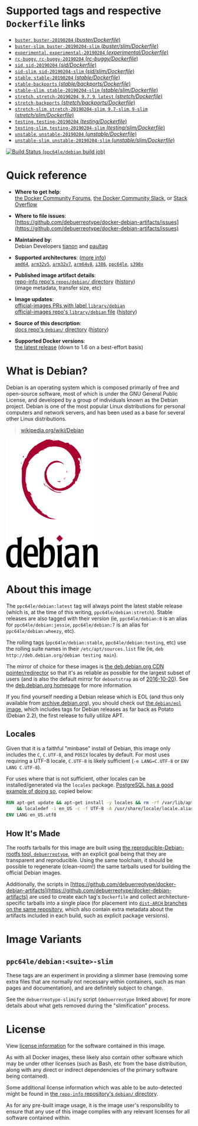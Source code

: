 <!--

********************************************************************************

WARNING:

    DO NOT EDIT "debian/README.md"

    IT IS AUTO-GENERATED

    (from the other files in "debian/" combined with a set of templates)

********************************************************************************

-->

# Supported tags and respective `Dockerfile` links

-	[`buster`, `buster-20190204` (*buster/Dockerfile*)](https://github.com/debuerreotype/docker-debian-artifacts/blob/b2551cc2255762aaf5252b1a88fc1723fefe9643/buster/Dockerfile)
-	[`buster-slim`, `buster-20190204-slim` (*buster/slim/Dockerfile*)](https://github.com/debuerreotype/docker-debian-artifacts/blob/b2551cc2255762aaf5252b1a88fc1723fefe9643/buster/slim/Dockerfile)
-	[`experimental`, `experimental-20190204` (*experimental/Dockerfile*)](https://github.com/debuerreotype/docker-debian-artifacts/blob/b2551cc2255762aaf5252b1a88fc1723fefe9643/experimental/Dockerfile)
-	[`rc-buggy`, `rc-buggy-20190204` (*rc-buggy/Dockerfile*)](https://github.com/debuerreotype/docker-debian-artifacts/blob/b2551cc2255762aaf5252b1a88fc1723fefe9643/rc-buggy/Dockerfile)
-	[`sid`, `sid-20190204` (*sid/Dockerfile*)](https://github.com/debuerreotype/docker-debian-artifacts/blob/b2551cc2255762aaf5252b1a88fc1723fefe9643/sid/Dockerfile)
-	[`sid-slim`, `sid-20190204-slim` (*sid/slim/Dockerfile*)](https://github.com/debuerreotype/docker-debian-artifacts/blob/b2551cc2255762aaf5252b1a88fc1723fefe9643/sid/slim/Dockerfile)
-	[`stable`, `stable-20190204` (*stable/Dockerfile*)](https://github.com/debuerreotype/docker-debian-artifacts/blob/b2551cc2255762aaf5252b1a88fc1723fefe9643/stable/Dockerfile)
-	[`stable-backports` (*stable/backports/Dockerfile*)](https://github.com/debuerreotype/docker-debian-artifacts/blob/b2551cc2255762aaf5252b1a88fc1723fefe9643/stable/backports/Dockerfile)
-	[`stable-slim`, `stable-20190204-slim` (*stable/slim/Dockerfile*)](https://github.com/debuerreotype/docker-debian-artifacts/blob/b2551cc2255762aaf5252b1a88fc1723fefe9643/stable/slim/Dockerfile)
-	[`stretch`, `stretch-20190204`, `9.7`, `9`, `latest` (*stretch/Dockerfile*)](https://github.com/debuerreotype/docker-debian-artifacts/blob/b2551cc2255762aaf5252b1a88fc1723fefe9643/stretch/Dockerfile)
-	[`stretch-backports` (*stretch/backports/Dockerfile*)](https://github.com/debuerreotype/docker-debian-artifacts/blob/b2551cc2255762aaf5252b1a88fc1723fefe9643/stretch/backports/Dockerfile)
-	[`stretch-slim`, `stretch-20190204-slim`, `9.7-slim`, `9-slim` (*stretch/slim/Dockerfile*)](https://github.com/debuerreotype/docker-debian-artifacts/blob/b2551cc2255762aaf5252b1a88fc1723fefe9643/stretch/slim/Dockerfile)
-	[`testing`, `testing-20190204` (*testing/Dockerfile*)](https://github.com/debuerreotype/docker-debian-artifacts/blob/b2551cc2255762aaf5252b1a88fc1723fefe9643/testing/Dockerfile)
-	[`testing-slim`, `testing-20190204-slim` (*testing/slim/Dockerfile*)](https://github.com/debuerreotype/docker-debian-artifacts/blob/b2551cc2255762aaf5252b1a88fc1723fefe9643/testing/slim/Dockerfile)
-	[`unstable`, `unstable-20190204` (*unstable/Dockerfile*)](https://github.com/debuerreotype/docker-debian-artifacts/blob/b2551cc2255762aaf5252b1a88fc1723fefe9643/unstable/Dockerfile)
-	[`unstable-slim`, `unstable-20190204-slim` (*unstable/slim/Dockerfile*)](https://github.com/debuerreotype/docker-debian-artifacts/blob/b2551cc2255762aaf5252b1a88fc1723fefe9643/unstable/slim/Dockerfile)

[![Build Status](https://doi-janky.infosiftr.net/job/multiarch/job/ppc64le/job/debian/badge/icon) (`ppc64le/debian` build job)](https://doi-janky.infosiftr.net/job/multiarch/job/ppc64le/job/debian/)

# Quick reference

-	**Where to get help**:  
	[the Docker Community Forums](https://forums.docker.com/), [the Docker Community Slack](https://blog.docker.com/2016/11/introducing-docker-community-directory-docker-community-slack/), or [Stack Overflow](https://stackoverflow.com/search?tab=newest&q=docker)

-	**Where to file issues**:  
	[https://github.com/debuerreotype/docker-debian-artifacts/issues](https://github.com/debuerreotype/docker-debian-artifacts/issues)

-	**Maintained by**:  
	Debian Developers [tianon](https://qa.debian.org/developer.php?login=tianon) and [paultag](https://qa.debian.org/developer.php?login=paultag)

-	**Supported architectures**: ([more info](https://github.com/docker-library/official-images#architectures-other-than-amd64))  
	[`amd64`](https://hub.docker.com/r/amd64/debian/), [`arm32v5`](https://hub.docker.com/r/arm32v5/debian/), [`arm32v7`](https://hub.docker.com/r/arm32v7/debian/), [`arm64v8`](https://hub.docker.com/r/arm64v8/debian/), [`i386`](https://hub.docker.com/r/i386/debian/), [`ppc64le`](https://hub.docker.com/r/ppc64le/debian/), [`s390x`](https://hub.docker.com/r/s390x/debian/)

-	**Published image artifact details**:  
	[repo-info repo's `repos/debian/` directory](https://github.com/docker-library/repo-info/blob/master/repos/debian) ([history](https://github.com/docker-library/repo-info/commits/master/repos/debian))  
	(image metadata, transfer size, etc)

-	**Image updates**:  
	[official-images PRs with label `library/debian`](https://github.com/docker-library/official-images/pulls?q=label%3Alibrary%2Fdebian)  
	[official-images repo's `library/debian` file](https://github.com/docker-library/official-images/blob/master/library/debian) ([history](https://github.com/docker-library/official-images/commits/master/library/debian))

-	**Source of this description**:  
	[docs repo's `debian/` directory](https://github.com/docker-library/docs/tree/master/debian) ([history](https://github.com/docker-library/docs/commits/master/debian))

-	**Supported Docker versions**:  
	[the latest release](https://github.com/docker/docker-ce/releases/latest) (down to 1.6 on a best-effort basis)

# What is Debian?

Debian is an operating system which is composed primarily of free and open-source software, most of which is under the GNU General Public License, and developed by a group of individuals known as the Debian project. Debian is one of the most popular Linux distributions for personal computers and network servers, and has been used as a base for several other Linux distributions.

> [wikipedia.org/wiki/Debian](https://en.wikipedia.org/wiki/Debian)

![logo](https://raw.githubusercontent.com/docker-library/docs/b449be7df57e9ed9086bb5821bfb5d6cdc5d67a4/debian/logo.png)

# About this image

The `ppc64le/debian:latest` tag will always point the latest stable release (which is, at the time of this writing, `ppc64le/debian:stretch`). Stable releases are also tagged with their version (ie, `ppc64le/debian:8` is an alias for `ppc64le/debian:jessie`, `ppc64le/debian:7` is an alias for `ppc64le/debian:wheezy`, etc).

The rolling tags (`ppc64le/debian:stable`, `ppc64le/debian:testing`, etc) use the rolling suite names in their `/etc/apt/sources.list` file (ie, `deb http://deb.debian.org/debian testing main`).

The mirror of choice for these images is [the deb.debian.org CDN pointer/redirector](https://deb.debian.org) so that it's as reliable as possible for the largest subset of users (and is also the default mirror for `debootstrap` as of [2016-10-20](https://anonscm.debian.org/cgit/d-i/debootstrap.git/commit/?id=9e8bc60ad1ccf3a25ce7890526b70059f3e770de)). See the [deb.debian.org homepage](https://deb.debian.org) for more information.

If you find yourself needing a Debian release which is EOL (and thus only available from [archive.debian.org](http://archive.debian.org)), you should check out [the `debian/eol` image](https://hub.docker.com/r/debian/eol/), which includes tags for Debian releases as far back as Potato (Debian 2.2), the first release to fully utilize APT.

## Locales

Given that it is a faithful "minbase" install of Debian, this image only includes the `C`, `C.UTF-8`, and `POSIX` locales by default. For most uses requiring a UTF-8 locale, `C.UTF-8` is likely sufficient (`-e LANG=C.UTF-8` or `ENV LANG C.UTF-8`).

For uses where that is not sufficient, other locales can be installed/generated via the `locales` package. [PostgreSQL has a good example of doing so](https://github.com/docker-library/postgres/blob/69bc540ecfffecce72d49fa7e4a46680350037f9/9.6/Dockerfile#L21-L24), copied below:

```dockerfile
RUN apt-get update && apt-get install -y locales && rm -rf /var/lib/apt/lists/* \
	&& localedef -i en_US -c -f UTF-8 -A /usr/share/locale/locale.alias en_US.UTF-8
ENV LANG en_US.utf8
```

## How It's Made

The rootfs tarballs for this image are built using [the reproducible-Debian-rootfs tool, `debuerreotype`](https://github.com/debuerreotype/debuerreotype), with an explicit goal being that they are transparent and reproducible. Using the same toolchain, it should be possible to regenerate (clean-room!) the same tarballs used for building the official Debian images.

Additionally, the scripts in [https://github.com/debuerreotype/docker-debian-artifacts](https://github.com/debuerreotype/docker-debian-artifacts) are used to create each tag's `Dockerfile` and collect architecture-specific tarballs into a single place (for placement into [`dist-ARCH` branches on the same repository](https://github.com/debuerreotype/docker-debian-artifacts/branches), which also contain extra metadata about the artifacts included in each build, such as explicit package versions).

# Image Variants

## `ppc64le/debian:<suite>-slim`

These tags are an experiment in providing a slimmer base (removing some extra files that are normally not necessary within containers, such as man pages and documentation), and are definitely subject to change.

See the `debuerreotype-slimify` script (`debuerreotype` linked above) for more details about what gets removed during the "slimification" process.

# License

View [license information](https://www.debian.org/social_contract#guidelines) for the software contained in this image.

As with all Docker images, these likely also contain other software which may be under other licenses (such as Bash, etc from the base distribution, along with any direct or indirect dependencies of the primary software being contained).

Some additional license information which was able to be auto-detected might be found in [the `repo-info` repository's `debian/` directory](https://github.com/docker-library/repo-info/tree/master/repos/debian).

As for any pre-built image usage, it is the image user's responsibility to ensure that any use of this image complies with any relevant licenses for all software contained within.
